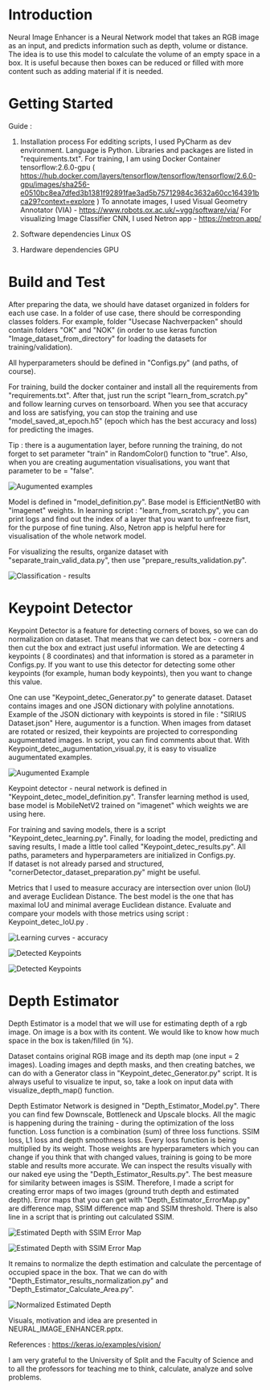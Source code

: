 # Introduction 
Neural Image Enhancer is a Neural Network model that takes an RGB image as an input, and predicts information such as depth, volume or distance.
The idea is to use this model to calculate the volume of an empty space in a box. It is useful because then boxes can be reduced or filled with more content such as adding material if it is needed.
    

# Getting Started
 Guide :
1.	Installation process
For edditing scripts, I used PyCharm as dev environment. Language is Python. Libraries and packages are listed in "requirements.txt". 
For training, I am using Docker Container tensorflow:2.6.0-gpu
 ( https://hub.docker.com/layers/tensorflow/tensorflow/tensorflow/2.6.0-gpu/images/sha256-e0510bc8ea7dfed3b1381f92891fae3ad5b75712984c3632a60cc164391bca29?context=explore )
To annotate images, I used Visual Geometry Annotator (VIA) - https://www.robots.ox.ac.uk/~vgg/software/via/
For visualizing Image Classifier CNN, I used Netron app - https://netron.app/

2. Software dependencies
Linux OS

3. Hardware dependencies
GPU


# Build and Test
After preparing the data, we should have dataset organized in folders for each use case. 
In a folder of use case, there should be corresponding classes folders. 
For example, folder "Usecase Nachverpacken" should contain folders "OK" and "NOK" 
(in order to use keras function "Image_dataset_from_directory" for loading the datasets for training/validation).

All hyperparameters should be defined in "Configs.py" (and paths, of course).

For training, build the docker container and install all the requirements from "requirements.txt". 
After that, just run the script "learn_from_scratch.py" and follow learning curves on tensorboard. 
When you see that accuracy and loss are satisfying,
 you can stop the training and use "model_saved_at_epoch.h5" 
 (epoch which has the best accuracy and loss) for predicting the images. 

Tip : there is a augumentation layer, before running the training, do not forget to set parameter "train" in RandomColor() function to "true".
Also, when you are creating augumentation visualisations, you want that parameter to be = "false".  

![Augumented examples](repoImg1.png)

Model is defined in "model_definition.py". Base model is EfficientNetB0 with "imagenet" weights. 
In learning script : "learn_from_scratch.py", you can print logs and find out the index of a layer that you want to unfreeze fisrt,
for the purpose of fine tuning. Also, Netron app is helpful here for visualisation of the whole network model.

For visualizing the results, organize dataset with "separate_train_valid_data.py", then use "prepare_results_validation.py".

![Classification - results](repoImg2.jpg)


# Keypoint Detector 

Keypoint Detector is a feature for detecting corners of boxes, so we can do normalization on dataset. 
That means that we can detect box - corners and then cut the box and extract just useful information.
We are detecting 4 keypoints ( 8 coordinates) and that information is stored as a parameter in Configs.py. 
If you want to use this detector for detecting some other keypoints (for example, human body keypoints), then 
you want to change this value. 

One can use "Keypoint_detec_Generator.py" to generate dataset. 
Dataset contains images and one JSON dictionary with polyline annotations. 
Example of the JSON dictionary with keypoints is stored in file : "SIRIUS Dataset.json"
Here, augumentor is a function.
When images from dataset are rotated or resized, their keypoints are projected to corresponding augumentated images. 
In script, you can find comments about that. 
With Keypoint_detec_augumentation_visual.py, it is easy to visualize augumentated examples.

![Augumented Example](repoImg4.jpg)


Keypoint detector - neural network is defined in "Keypoint_detec_model_definition.py". 
Transfer learning method is used, base model is MobileNetV2 trained on "imagenet" which weights we are using here. 

For training and saving models, there is a script "Keypoint_detec_learning.py". 
Finally, for loading the model, predicting and saving results, I made a little tool called "Keypoint_detec_results.py". 
All paths, parameters and hyperparameters are initialized in Configs.py.  
If dataset is not already parsed and structured, "cornerDetector_dataset_preparation.py" might be useful.

Metrics that I used to measure accuracy are intersection over union (IoU) and average Euclidean Distance. 
The best model is the one that has maximal IoU and minimal average Euclidean distance.
Evaluate and compare your models with those metrics using script : Keypoint_detec_IoU.py . 

![Learning curves - accuracy](repoImg5.png)

![Detected Keypoints](repoImg6.gif)

![Detected Keypoints](repoImg7.gif)


# Depth Estimator

Depth Estimator is a model that we will use for estimating depth of a rgb image. On image is a box with its content. 
We would like to know how much space in the box is taken/filled (in %). 

Dataset contains original RGB image and its depth map (one input = 2 images). 
Loading images and depth masks, and then creating batches, we can do with a Generator class in "Keypoint_detec_Generator.py" script.
It is always useful to visualize te input, so, take a look on input data with visualize_depth_map() function.

Depth Estimator Network is designed in "Depth_Estimator_Model.py". There you can find few Downscale, Bottleneck and Upscale blocks.
All the magic is happening during the training - during the optimization of the loss function.
Loss function is a combination (sum) of three loss functions. 
SSIM loss, L1 loss and depth smoothness loss. Every loss function is being multiplied by its weight.
Those weights are hyperparameters which you can change if you think that with changed values, training is going to be more stable and results more accurate.
We can inspect the results visually with our naked eye using the "Depth_Estimator_Results.py".
The best measure for similarity between images is SSIM. 
Therefore, I made a script for creating error maps of two images (ground truth depth and estimated depth).
Error maps that you can get with "Depth_Estimator_ErrorMap.py" are difference map, SSIM difference map and SSIM threshold. 
There is also line in a script that is printing out calculated SSIM. 

![Estimated Depth with SSIM Error Map](repoImg8.png)

![Estimated Depth with SSIM Error Map](repoImg9.png)


It remains to normalize the depth estimation and calculate the percentage of occupied space in the box.
That we can do with "Depth_Estimator_results_normalization.py" and "Depth_Estimator_Calculate_Area.py".

![Normalized Estimated Depth](repoImg10.jpg)


Visuals, motivation and idea are presented in NEURAL_IMAGE_ENHANCER.pptx. 


References : 
https://keras.io/examples/vision/


I am very grateful to the University of Split and the Faculty of Science and to all the professors for teaching me to think, calculate, analyze and solve problems.
